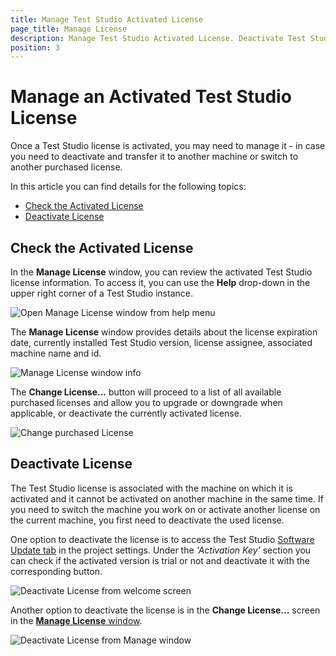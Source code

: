 ```yaml
---
title: Manage Test Studio Activated License
page_title: Manage License
description: Manage Test Studio Activated License. Deactivate Test Studio License. Deactivate license. Change Activated License.  
position: 3
---
```

# Manage an Activated Test Studio License

Once a Test Studio license is activated, you may need to manage it - in case you need to deactivate and transfer it to another machine or switch to another purchased license.

In this article you can find details for the following topics:

- [Check the Activated License](#check-the-activated-license)
- [Deactivate License](#deactivate-license)

## Check the Activated License

In the **Manage License** window, you can review the activated Test Studio license information. To access it, you can use the **Help** drop-down in the upper right corner of a Test Studio instance.

![Open Manage License window from help menu][1]

The **Manage License** window provides details about the license expiration date, currently installed Test Studio version, license assignee, associated machine name and id.

![Manage License window info][11]

The __Change License...__ button will proceed to a list of all available purchased licenses and allow you to upgrade or downgrade when applicable, or deactivate the currently activated license.

![Change purchased License][12]

## Deactivate License

The Test Studio license is associated with the machine on which it is activated and it cannot be activated on another machine in the same time. If you need to switch the machine you work on or activate another license on the current machine, you first need to deactivate the used license.

One option to deactivate the license is to access the Test Studio <a href="/features/project-settings/updates" target="_blank">Software Update tab</a> in the project settings. Under the _'Activation Key'_ section you can check if the activated version is trial or not and deactivate it with the corresponding button.

![Deactivate License from welcome screen](/img/prerequisites/license-activation/welcome-screen-deactivate-license.png)

Another option to deactivate the license is in the __Change License...__ screen in the [__Manage License__ window](#check-the-activated-license).

![Deactivate License from Manage window][14]

[1]: /img/knowledge-base/activation-kb/change-trial-purchase/fig1.png
[2]: /img/knowledge-base/activation-kb/change-trial-purchase/fig2.png
[3]: /img/knowledge-base/activation-kb/change-trial-purchase/fig3.png

[11]: /img/knowledge-base/activation-kb/change-trial-purchase/manage-license-info.png
[12]: /img/knowledge-base/activation-kb/change-trial-purchase/change-purchased-license.png
[13]: /img/knowledge-base/activation-kb/change-trial-purchase/welcome-screen-deactivate-license.png
[14]: /img/knowledge-base/activation-kb/change-trial-purchase/change-license-deactivate.png
